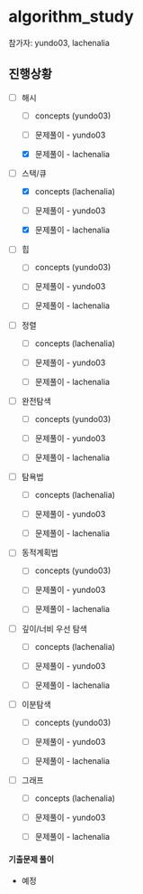 # algorithm_study
참가자: yundo03, lachenalia

## 진행상황
 - [ ] 해시
   - [ ] concepts (yundo03)
   - [ ] 문제풀이 - yundo03
   - [x] 문제풀이 - lachenalia


 - [ ] 스택/큐
   - [x] concepts (lachenalia)
   - [ ] 문제풀이 - yundo03
   - [x] 문제풀이 - lachenalia


 - [ ] 힙
   - [ ] concepts (yundo03)
   - [ ] 문제풀이 - yundo03
   - [ ] 문제풀이 - lachenalia


 - [ ] 정렬
   - [ ] concepts (lachenalia)
   - [ ] 문제풀이 - yundo03
   - [ ] 문제풀이 - lachenalia


 - [ ] 완전탐색
   - [ ] concepts (yundo03)
   - [ ] 문제풀이 - yundo03
   - [ ] 문제풀이 - lachenalia


 - [ ] 탐욕법
   - [ ] concepts (lachenalia)
   - [ ] 문제풀이 - yundo03
   - [ ] 문제풀이 - lachenalia


 - [ ] 동적계획법
   - [ ] concepts (yundo03)
   - [ ] 문제풀이 - yundo03
   - [ ] 문제풀이 - lachenalia


 - [ ] 깊이/너비 우선 탐색
   - [ ] concepts (lachenalia)
   - [ ] 문제풀이 - yundo03
   - [ ] 문제풀이 - lachenalia


 - [ ] 이분탐색
   - [ ] concepts (yundo03)
   - [ ] 문제풀이 - yundo03
   - [ ] 문제풀이 - lachenalia


 - [ ] 그래프
   - [ ] concepts (lachenalia)
   - [ ] 문제풀이 - yundo03
   - [ ] 문제풀이 - lachenalia


#### 기출문제 풀이
- 예정
